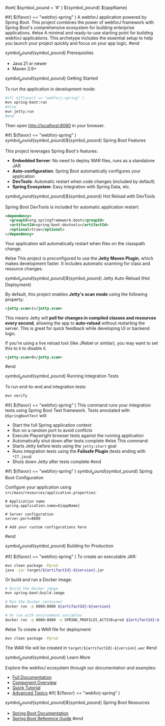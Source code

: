 #set( $symbol_pound = '#' )
${symbol_pound} ${appName}

#if( ${flavor} == "webforj-spring" )
A webforJ application powered by Spring Boot. This project combines the power of webforJ framework with Spring Boot's comprehensive ecosystem for building enterprise applications.
#else
A minimal and ready-to-use starting point for building webforJ applications. This archetype includes the essential setup to help you launch your project quickly and focus on your app logic.
#end

${symbol_pound}${symbol_pound} Prerequisites

- Java 21 or newer  
- Maven 3.9+

${symbol_pound}${symbol_pound} Getting Started

To run the application in development mode:

```bash
#if( ${flavor} == "webforj-spring" )
mvn spring-boot:run
#else
mvn jetty:run
#end
```

Then open [http://localhost:8080](http://localhost:8080) in your browser.

#if( ${flavor} == "webforj-spring" )
${symbol_pound}${symbol_pound}${symbol_pound} Spring Boot Features

This project leverages Spring Boot's features:

- **Embedded Server**: No need to deploy WAR files, runs as a standalone JAR
- **Auto-configuration**: Spring Boot automatically configures your application
- **DevTools**: Automatic restart when code changes (included by default)
- **Spring Ecosystem**: Easy integration with Spring Data, etc.

${symbol_pound}${symbol_pound}${symbol_pound} Hot Reload with DevTools

Spring Boot DevTools is included for automatic application restart:

```xml
<dependency>
  <groupId>org.springframework.boot</groupId>
  <artifactId>spring-boot-devtools</artifactId>
  <optional>true</optional>
</dependency>
```

Your application will automatically restart when files on the classpath change.

#else
This project is preconfigured to use the **Jetty Maven Plugin**, which makes development faster. It includes automatic scanning for class and resource changes.

${symbol_pound}${symbol_pound}${symbol_pound} Jetty Auto-Reload (Hot Deployment)

By default, this project enables **Jetty's scan mode** using the following property:

```xml
<jetty.scan>1</jetty.scan>
```

This means Jetty will **poll for changes in compiled classes and resources every second**, allowing the app to **auto-reload** without restarting the server. This is great for quick feedback while developing UI or backend logic.

If you're using a live reload tool (like JRebel or similar), you may want to set this to `0` to disable it.

```xml
<jetty.scan>0</jetty.scan>
```
#end

${symbol_pound}${symbol_pound} Running Integration Tests

To run end-to-end and integration tests:

```bash
mvn verify
```

#if( ${flavor} == "webforj-spring" )
This command runs your integration tests using Spring Boot Test framework. Tests annotated with `@SpringBootTest` will:
- Start the full Spring application context
- Run on a random port to avoid conflicts
- Execute Playwright browser tests against the running application
- Automatically shut down after tests complete
#else
This command:
- Starts Jetty before tests using the `jetty:start` goal
- Runs integration tests using the **Failsafe Plugin** (tests ending with `*IT.java`)
- Shuts down Jetty after tests complete
#end

#if( ${flavor} == "webforj-spring" )
${symbol_pound}${symbol_pound} Spring Boot Configuration

Configure your application using `src/main/resources/application.properties`:

```properties
# Application name
spring.application.name=${appName}

# Server configuration
server.port=8080

# Add your custom configurations here
```
#end

${symbol_pound}${symbol_pound} Building for Production

#if( ${flavor} == "webforj-spring" )
To create an executable JAR:

```bash
mvn clean package -Pprod
java -jar target/${artifactId}-${version}.jar
```

Or build and run a Docker image:

```bash
# Build the Docker image
mvn spring-boot:build-image

# Run the Docker container
docker run -p 8080:8080 ${artifactId}:${version}

# Or run with environment variables
docker run -p 8080:8080 -e SPRING_PROFILES_ACTIVE=prod ${artifactId}:${version}
```
#else
To create a WAR file for deployment:

```bash
mvn clean package -Pprod
```

The WAR file will be created in `target/${artifactId}-${version}.war`
#end

${symbol_pound}${symbol_pound} Learn More

Explore the webforJ ecosystem through our documentation and examples:

- [Full Documentation](https://docs.webforj.com)
- [Component Overview](https://docs.webforj.com/docs/components/overview)
- [Quick Tutorial](https://docs.webforj.com/docs/introduction/tutorial/overview)
- [Advanced Topics](https://docs.webforj.com/docs/advanced/overview)
#if( ${flavor} == "webforj-spring" )

${symbol_pound}${symbol_pound}${symbol_pound} Spring Boot Resources

- [Spring Boot Documentation](https://spring.io/projects/spring-boot)
- [Spring Boot Reference Guide](https://docs.spring.io/spring-boot/docs/current/reference/html/)
#end